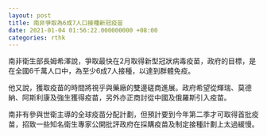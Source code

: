 ```yaml
---
layout: post
title: 南非爭取為6成7人口接種新冠疫苗
date: 2021-01-04 01:56:22.000000000 +08:00
categories: rthk
---
```


南非衛生部長姆希澤說，爭取最快在2月取得新型冠狀病毒疫苗，政府的目標，是在全國6千萬人口中，為至少6成7人接種，以達到群體免疫。

他又說，獲取疫苗的時間將視乎與藥廠的雙邊磋商進展。政府希望從輝瑞、莫德納、阿斯利康及強生獲得疫苗，另外亦正商討從中國及俄羅斯引入疫苗。

南非有參與世衛主導的全球疫苗分配計劃，但預計要到今年第二季才可取得首批疫苗，招致一些知名衛生專家公開批評政府在採購疫苗及制定接種計劃上太過緩慢。
